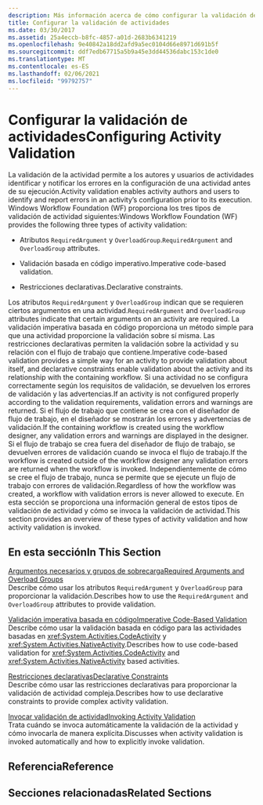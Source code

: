 ```yaml
---
description: Más información acerca de cómo configurar la validación de actividades
title: Configurar la validación de actividades
ms.date: 03/30/2017
ms.assetid: 25a4eccb-b8fc-4857-a01d-2683b6341219
ms.openlocfilehash: 9e40842a18dd2afd9a5ec0104d66e8971d691b5f
ms.sourcegitcommit: ddf7edb67715a5b9a45e3dd44536dabc153c1de0
ms.translationtype: MT
ms.contentlocale: es-ES
ms.lasthandoff: 02/06/2021
ms.locfileid: "99792757"
---
```

# <a name="configuring-activity-validation"></a><span data-ttu-id="d5bd1-103">Configurar la validación de actividades</span><span class="sxs-lookup"><span data-stu-id="d5bd1-103">Configuring Activity Validation</span></span>

<span data-ttu-id="d5bd1-104">La validación de la actividad permite a los autores y usuarios de actividades identificar y notificar los errores en la configuración de una actividad antes de su ejecución.</span><span class="sxs-lookup"><span data-stu-id="d5bd1-104">Activity validation enables activity authors and users to identify and report errors in an activity’s configuration prior to its execution.</span></span> <span data-ttu-id="d5bd1-105">Windows Workflow Foundation (WF) proporciona los tres tipos de validación de actividad siguientes:</span><span class="sxs-lookup"><span data-stu-id="d5bd1-105">Windows Workflow Foundation (WF) provides the following three types of activity validation:</span></span>  
  
- <span data-ttu-id="d5bd1-106">Atributos `RequiredArgument` y `OverloadGroup`.</span><span class="sxs-lookup"><span data-stu-id="d5bd1-106">`RequiredArgument` and `OverloadGroup` attributes.</span></span>  
  
- <span data-ttu-id="d5bd1-107">Validación basada en código imperativo.</span><span class="sxs-lookup"><span data-stu-id="d5bd1-107">Imperative code-based validation.</span></span>  
  
- <span data-ttu-id="d5bd1-108">Restricciones declarativas.</span><span class="sxs-lookup"><span data-stu-id="d5bd1-108">Declarative constraints.</span></span>  
  
 <span data-ttu-id="d5bd1-109">Los atributos `RequiredArgument` y `OverloadGroup` indican que se requieren ciertos argumentos en una actividad.</span><span class="sxs-lookup"><span data-stu-id="d5bd1-109">`RequiredArgument` and `OverloadGroup` attributes indicate that certain arguments on an activity are required.</span></span> <span data-ttu-id="d5bd1-110">La validación imperativa basada en código proporciona un método simple para que una actividad proporcione la validación sobre sí misma. Las restricciones declarativas permiten la validación sobre la actividad y su relación con el flujo de trabajo que contiene.</span><span class="sxs-lookup"><span data-stu-id="d5bd1-110">Imperative code-based validation provides a simple way for an activity to provide validation about itself, and declarative constraints enable validation about the activity and its relationship with the containing workflow.</span></span> <span data-ttu-id="d5bd1-111">Si una actividad no se configura correctamente según los requisitos de validación, se devuelven los errores de validación y las advertencias.</span><span class="sxs-lookup"><span data-stu-id="d5bd1-111">If an activity is not configured properly according to the validation requirements, validation errors and warnings are returned.</span></span> <span data-ttu-id="d5bd1-112">Si el flujo de trabajo que contiene se crea con el diseñador de flujo de trabajo, en el diseñador se mostrarán los errores y advertencias de validación.</span><span class="sxs-lookup"><span data-stu-id="d5bd1-112">If the containing workflow is created using the workflow designer, any validation errors and warnings are displayed in the designer.</span></span> <span data-ttu-id="d5bd1-113">Si el flujo de trabajo se crea fuera del diseñador de flujo de trabajo, se devuelven errores de validación cuando se invoca el flujo de trabajo.</span><span class="sxs-lookup"><span data-stu-id="d5bd1-113">If the workflow is created outside of the workflow designer any validation errors are returned when the workflow is invoked.</span></span> <span data-ttu-id="d5bd1-114">Independientemente de cómo se cree el flujo de trabajo, nunca se permite que se ejecute un flujo de trabajo con errores de validación.</span><span class="sxs-lookup"><span data-stu-id="d5bd1-114">Regardless of how the workflow was created, a workflow with validation errors is never allowed to execute.</span></span> <span data-ttu-id="d5bd1-115">En esta sección se proporciona una información general de estos tipos de validación de actividad y cómo se invoca la validación de actividad.</span><span class="sxs-lookup"><span data-stu-id="d5bd1-115">This section provides an overview of these types of activity validation and how activity validation is invoked.</span></span>  
  
## <a name="in-this-section"></a><span data-ttu-id="d5bd1-116">En esta sección</span><span class="sxs-lookup"><span data-stu-id="d5bd1-116">In This Section</span></span>  

 [<span data-ttu-id="d5bd1-117">Argumentos necesarios y grupos de sobrecarga</span><span class="sxs-lookup"><span data-stu-id="d5bd1-117">Required Arguments and Overload Groups</span></span>](required-arguments-and-overload-groups.md)  
 <span data-ttu-id="d5bd1-118">Describe cómo usar los atributos `RequiredArgument` y `OverloadGroup` para proporcionar la validación.</span><span class="sxs-lookup"><span data-stu-id="d5bd1-118">Describes how to use the `RequiredArgument` and `OverloadGroup` attributes to provide validation.</span></span>  
  
 [<span data-ttu-id="d5bd1-119">Validación imperativa basada en código</span><span class="sxs-lookup"><span data-stu-id="d5bd1-119">Imperative Code-Based Validation</span></span>](imperative-code-based-validation.md)  
 <span data-ttu-id="d5bd1-120">Describe cómo usar la validación basada en código para las actividades basadas en <xref:System.Activities.CodeActivity> y <xref:System.Activities.NativeActivity>.</span><span class="sxs-lookup"><span data-stu-id="d5bd1-120">Describes how to use code-based validation for <xref:System.Activities.CodeActivity> and <xref:System.Activities.NativeActivity> based activities.</span></span>  
  
 [<span data-ttu-id="d5bd1-121">Restricciones declarativas</span><span class="sxs-lookup"><span data-stu-id="d5bd1-121">Declarative Constraints</span></span>](declarative-constraints.md)  
 <span data-ttu-id="d5bd1-122">Describe cómo usar las restricciones declarativas para proporcionar la validación de actividad compleja.</span><span class="sxs-lookup"><span data-stu-id="d5bd1-122">Describes how to use declarative constraints to provide complex activity validation.</span></span>  
  
 [<span data-ttu-id="d5bd1-123">Invocar validación de actividad</span><span class="sxs-lookup"><span data-stu-id="d5bd1-123">Invoking Activity Validation</span></span>](invoking-activity-validation.md)  
 <span data-ttu-id="d5bd1-124">Trata cuándo se invoca automáticamente la validación de la actividad y cómo invocarla de manera explícita.</span><span class="sxs-lookup"><span data-stu-id="d5bd1-124">Discusses when activity validation is invoked automatically and how to explicitly invoke validation.</span></span>  
  
## <a name="reference"></a><span data-ttu-id="d5bd1-125">Referencia</span><span class="sxs-lookup"><span data-stu-id="d5bd1-125">Reference</span></span>  
  
## <a name="related-sections"></a><span data-ttu-id="d5bd1-126">Secciones relacionadas</span><span class="sxs-lookup"><span data-stu-id="d5bd1-126">Related Sections</span></span>
